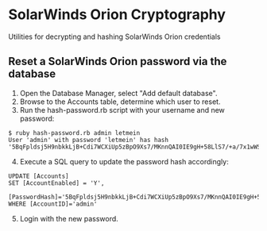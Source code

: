 # SolarWinds Orion Cryptography

Utilities for decrypting and hashing SolarWinds Orion credentials

## Reset a SolarWinds Orion password via the database
1. Open the Database Manager, select "Add default database".
2. Browse to the Accounts table, determine which user to reset.
3. Run the hash-password.rb script with your username and new password:
```
$ ruby hash-password.rb admin letmein
User 'admin' with password 'letmein' has hash '5BqFpldsj5H9nbkkLjB+Cdi7WCXiUp5zBpO9Xs7/MKnnQAI0IE9gH+58LlS7/+a/7x1wWScI2iCGEtukgTiNeA=='
```
4. Execute a SQL query to update the password hash accordingly:
```
UPDATE [Accounts]
SET [AccountEnabled] = 'Y',
    [PasswordHash]='5BqFpldsj5H9nbkkLjB+Cdi7WCXiUp5zBpO9Xs7/MKnnQAI0IE9gH+58LlS7/+a/7x1wWScI2iCGEtukgTiNeA=='
WHERE [AccountID]='admin' 
```
5. Login with the new password.
